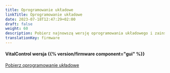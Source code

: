 ```yaml
---
title: Oprogramowanie układowe
linkTitle: Oprogramowanie układowe
date: 2023-07-18T12:47:29+02:00
draft: false
weight: 60
description: Pobierz najnowszą wersję oprogramowania układowego i zainstaluj ją na swoim urządzeniu VitalControl.
translationKey: firmware
---
```

#### VitalControl wersja {{% version/firmware component="gui" %}}

<a href="/download/firmware.vcu" role="button" class="btn btn-primary btn-lg">Pobierz oprogramowanie układowe</a>
